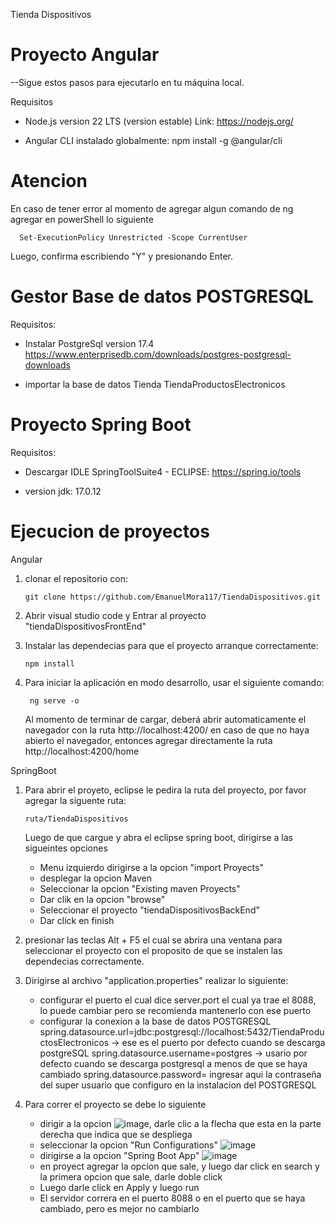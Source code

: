 Tienda Dispositivos

# Proyecto Angular

--Sigue estos pasos para ejecutarlo en tu máquina local.

Requisitos

 - Node.js version 22 LTS (version estable)
    Link: https://nodejs.org/

 - Angular CLI instalado globalmente:
    npm install -g @angular/cli

# Atencion

En caso de tener error al momento de agregar algun comando de ng
agregar en powerShell lo siguiente

      Set-ExecutionPolicy Unrestricted -Scope CurrentUser

Luego, confirma escribiendo "Y" y presionando Enter.


# Gestor Base de datos POSTGRESQL

Requisitos:

- Instalar PostgreSql version 17.4
  https://www.enterprisedb.com/downloads/postgres-postgresql-downloads
  
- importar la base de datos Tienda TiendaProductosElectronicos

# Proyecto Spring Boot

Requisitos:

- Descargar IDLE SpringToolSuite4 - ECLIPSE:
  https://spring.io/tools

- version jdk: 17.0.12



# Ejecucion de proyectos

Angular

 1. clonar el repositorio con:
        
        git clone https://github.com/EmanuelMora117/TiendaDispositivos.git

 2. Abrir visual studio code y Entrar al proyecto "tiendaDispositivosFrontEnd"

 3. Instalar las dependecias para que el proyecto arranque correctamente:

        npm install
4. Para iniciar la aplicación en modo desarrollo, usar el siguiente comando:

        ng serve -o
   Al momento de terminar de cargar, deberá abrir automaticamente el navegador con la ruta http://localhost:4200/
   en caso de que no haya abierto el navegador, entonces agregar directamente la ruta http://localhost:4200/home
   
SpringBoot

1. Para abrir el proyeto, eclipse le pedira la ruta del proyecto, por favor agregar la siguente ruta:

       ruta/TiendaDispositivos

   Luego de que cargue y abra el eclipse spring boot, dirigirse a las sigueintes opciones
    - Menu izquierdo dirigirse a la opcion "import Proyects"
    - desplegar la opcion Maven
    - Seleccionar la opcion "Existing maven Proyects"
    - Dar clik en la opcion "browse"
    - Seleccionar el proyecto "tiendaDispositivosBackEnd"
    - Dar click en finish
2. presionar las teclas Alt + F5 el cual se abrira una ventana para seleccionar el proyecto con el proposito de que se instalen las dependecias correctamente.
3. Dirigirse al archivo "application.properties" realizar lo siguiente:
    - configurar el puerto el cual dice server.port el cual ya trae el 8088, lo puede cambiar pero se recomienda mantenerlo con ese puerto
    - configurar la conexion a la base de datos POSTGRESQL
       spring.datasource.url=jdbc:postgresql://localhost:5432/TiendaProductosElectronicos -> ese es el puerto por defecto cuando se descarga postgreSQL
       spring.datasource.username=postgres -> usario por defecto cuando se descarga postgresql a menos de que se haya cambiado
       spring.datasource.password= ingresar aqui la contraseña del super usuario que configuro en la instalacion del POSTGRESQL
      
 4. Para correr el proyecto se debe lo siguiente
      - dirigir a la opcion ![image](https://github.com/user-attachments/assets/c8f0f7ce-8134-4612-a919-121810901d37), darle clic a la flecha que esta en la parte derecha que indica que se despliega 
      - seleccionar la opcion "Run Configurations" ![image](https://github.com/user-attachments/assets/904a2aac-cf05-45a2-80b8-7da6efd2b270)
      - dirigirse a la opcion "Spring Boot App" ![image](https://github.com/user-attachments/assets/baadd658-62fa-4672-b318-79240c4463df)
      - en proyect agregar la opcion que sale, y luego dar click en search y la primera opcion que sale, darle doble click
      - Luego darle click en Apply y luego run
      - El servidor correra en el puerto 8088 o en el puerto que se haya cambiado, pero es mejor no cambiarlo


